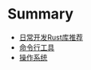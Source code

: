 # Summary
- [日常开发Rust库推荐](./index.md)
- [命令行工具](./命令行工具.md)
- [操作系统](./操作系统.md)
<!-- - [学习资料 todo](./学习资料.md)
- [大神博客 todo](./大神博客.md)
- [明星项目 todo](./明星项目.md)


- [模拟器 todo](./模拟器.md)
- [嵌入式 todo](./嵌入式.md)
- [区块链 todo](./区块链.md)
- [图片和文本处理 todo](./图片和文本处理.md)
- [图形处理 todo](./图形处理.md)
- [系统工具 todo](./系统工具.md)
- [音频和视频 todo](./音频和视频.md)
- [游戏 todo](./游戏.md)
- [游戏开发 todo](./游戏开发.md)
- [云计算和虚拟机 todo](./云计算和虚拟化.md) -->
